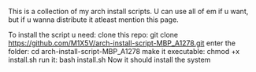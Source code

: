 This is a collection of my arch install scripts. U can use all of em if u want, but if u wanna distribute it atleast mention this page.

To install the script u need:
clone this repo: git clone https://github.com/M1X5V/arch-install-script-MBP_A1278.git
enter the folder: cd arch-install-script-MBP_A1278
make it executable: chmod +x install.sh
run it: bash install.sh
Now it should install the system 
